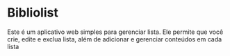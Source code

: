 # Bibliolist
Este é um aplicativo web simples para gerenciar lista. Ele permite que você crie, edite e exclua lista, além de adicionar e gerenciar conteúdos em cada lista
